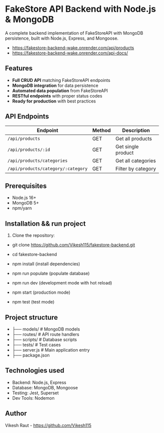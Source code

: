 # FakeStore API Backend with Node.js & MongoDB

A complete backend implementation of FakeStoreAPI with MongoDB persistence, built with Node.js, Express, and Mongoose.

- https://fakestore-backend-wake.onrender.com/api/products
- https://fakestore-backend-wake.onrender.com/api-docs/

## Features

- **Full CRUD API** matching FakeStoreAPI endpoints
- **MongoDB integration** for data persistence
- **Automated data population** from FakeStoreAPI
- **RESTful endpoints** with proper status codes
- **Ready for production** with best practices

## API Endpoints

| Endpoint | Method | Description |
|----------|--------|-------------|
| `/api/products` | GET | Get all products |
| `/api/products/:id` | GET | Get single product |
| `/api/products/categories` | GET | Get all categories |
| `/api/products/category/:category` | GET | Filter by category |

## Prerequisites

- Node.js 16+
- MongoDB 5+
- npm/yarn

## Installation && run project

1. Clone the repository:
 - git clone https://github.com/Vikesh115/fakestore-backend.git
 - cd fakestore-backend

 - npm install (install dependencies)
 - npm run populate (populate database)
 - npm run dev (development mode with hot reload)
 - npm start (production mode)
 - npm test (test mode)

## Project structure

 - ├── models/           # MongoDB models
 - ├── routes/           # API route handlers
 - ├── scripts/          # Database scripts
 - ├── tests/            # Test cases
 - ├── server.js         # Main application entry
 - ├── package.json

## Technologies used

 - Backend: Node.js, Express
 - Database: MongoDB, Mongoose
 - Testing: Jest, Superset
 - Dev Tools: Nodemon

## Author

Vikesh Raut - https://github.com/Vikesh115
